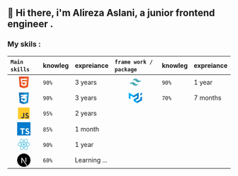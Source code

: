 ## 👋 Hi there, i'm Alireza Aslani, a junior frontend engineer .
### My skils : 
|`Main skills`|knowleg|expreiance|`frame work / package`|knowleg|expreiance|                                                                    
| :-------- | :------- | :---------- | :--------- |:--------- |:--------- |
|<img style="display:block; margin:0 auto;" src="./images/html-5-svgrepo-com.png" alt="HTML" width="30" height="30"> |`90%`|3 years|<img width="30" height="30"  style="display:block; margin:0 auto;" alt="Tailwind" src="./images/tailwind-svgrepo-com.png">|`90%`|1 year|
|<img style="display:block; margin:0 auto;" src="./images/css-3-svgrepo-com.png" alt="CSS" width="30" height="30"> |`90%`|3 years|<img width="30" height="30"  style="display:block; margin:0 auto;" alt="Tailwind" src="./images/material-ui-svgrepo-com.png">|`70%`|7 months|
|<img style="display:block; margin:0 auto;" src="./images/js-svgrepo-com.png" alt="JS" width="30" height="30">|`95%`|2 years|
|<img style="display:block; margin:0 auto;" src="./images/typescript-icon-svgrepo-com.png" alt="JS" width="30" height="30">|`85%`|1 month|
|<img style="display:block; margin:0 auto;" src="./images/react-svgrepo-com.png" alt="React" width="30" height="30">|`90%`|1 year|
|<img style="display:block; margin:0 auto;" src="./images/nextjs-fill-svgrepo-com.png" alt="Next" width="30" height="30">|`60%`|Learning ... |
